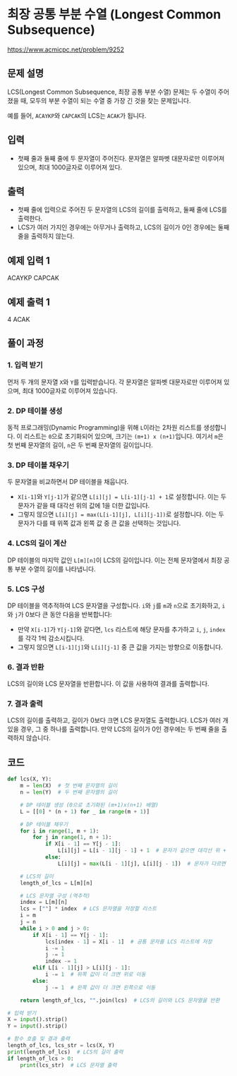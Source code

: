 # 최장 공통 부분 수열 (Longest Common Subsequence)

https://www.acmicpc.net/problem/9252

## 문제 설명
LCS(Longest Common Subsequence, 최장 공통 부분 수열) 문제는 두 수열이 주어졌을 때, 모두의 부분 수열이 되는 수열 중 가장 긴 것을 찾는 문제입니다.

예를 들어, `ACAYKP`와 `CAPCAK`의 LCS는 `ACAK`가 됩니다.

## 입력
- 첫째 줄과 둘째 줄에 두 문자열이 주어진다. 문자열은 알파벳 대문자로만 이루어져 있으며, 최대 1000글자로 이루어져 있다.

## 출력
- 첫째 줄에 입력으로 주어진 두 문자열의 LCS의 길이를 출력하고, 둘째 줄에 LCS를 출력한다.
- LCS가 여러 가지인 경우에는 아무거나 출력하고, LCS의 길이가 0인 경우에는 둘째 줄을 출력하지 않는다.

## 예제 입력 1
ACAYKP
CAPCAK

## 예제 출력 1
4
ACAK

## 풀이 과정

### 1. 입력 받기
먼저 두 개의 문자열 `X`와 `Y`를 입력받습니다. 각 문자열은 알파벳 대문자로만 이루어져 있으며, 최대 1000글자로 이루어져 있습니다.

### 2. DP 테이블 생성
동적 프로그래밍(Dynamic Programming)을 위해 `L`이라는 2차원 리스트를 생성합니다. 이 리스트는 `0`으로 초기화되어 있으며, 크기는 `(m+1) x (n+1)`입니다. 여기서 `m`은 첫 번째 문자열의 길이, `n`은 두 번째 문자열의 길이입니다.

### 3. DP 테이블 채우기
두 문자열을 비교하면서 DP 테이블을 채웁니다.
- `X[i-1]`와 `Y[j-1]`가 같으면 `L[i][j] = L[i-1][j-1] + 1`로 설정합니다. 이는 두 문자가 같을 때 대각선 위의 값에 1을 더한 값입니다.
- 그렇지 않으면 `L[i][j] = max(L[i-1][j], L[i][j-1])`로 설정합니다. 이는 두 문자가 다를 때 위쪽 값과 왼쪽 값 중 큰 값을 선택하는 것입니다.

### 4. LCS의 길이 계산
DP 테이블의 마지막 값인 `L[m][n]`이 LCS의 길이입니다. 이는 전체 문자열에서 최장 공통 부분 수열의 길이를 나타냅니다.

### 5. LCS 구성
DP 테이블을 역추적하여 LCS 문자열을 구성합니다. `i`와 `j`를 `m`과 `n`으로 초기화하고, `i`와 `j`가 0보다 큰 동안 다음을 반복합니다:
- 만약 `X[i-1]`가 `Y[j-1]`와 같다면, `lcs` 리스트에 해당 문자를 추가하고 `i`, `j`, `index`를 각각 1씩 감소시킵니다.
- 그렇지 않으면 `L[i-1][j]`와 `L[i][j-1]` 중 큰 값을 가지는 방향으로 이동합니다.

### 6. 결과 반환
LCS의 길이와 LCS 문자열을 반환합니다. 이 값을 사용하여 결과를 출력합니다.

### 7. 결과 출력
LCS의 길이를 출력하고, 길이가 0보다 크면 LCS 문자열도 출력합니다. LCS가 여러 개 있을 경우, 그 중 하나를 출력합니다. 만약 LCS의 길이가 0인 경우에는 두 번째 줄을 출력하지 않습니다.

## 코드

```python
def lcs(X, Y):
    m = len(X)  # 첫 번째 문자열의 길이
    n = len(Y)  # 두 번째 문자열의 길이

    # DP 테이블 생성 (0으로 초기화된 (m+1)x(n+1) 배열)
    L = [[0] * (n + 1) for _ in range(m + 1)]

    # DP 테이블 채우기
    for i in range(1, m + 1):
        for j in range(1, n + 1):
            if X[i - 1] == Y[j - 1]:
                L[i][j] = L[i - 1][j - 1] + 1  # 문자가 같으면 대각선 위 + 1
            else:
                L[i][j] = max(L[i - 1][j], L[i][j - 1])  # 문자가 다르면 위 또는 왼쪽 값 중 큰 값

    # LCS의 길이
    length_of_lcs = L[m][n]

    # LCS 문자열 구성 (역추적)
    index = L[m][n]
    lcs = [""] * index  # LCS 문자열을 저장할 리스트
    i = m
    j = n
    while i > 0 and j > 0:
        if X[i - 1] == Y[j - 1]:
            lcs[index - 1] = X[i - 1]  # 공통 문자를 LCS 리스트에 저장
            i -= 1
            j -= 1
            index -= 1
        elif L[i - 1][j] > L[i][j - 1]:
            i -= 1  # 위쪽 값이 더 크면 위로 이동
        else:
            j -= 1  # 왼쪽 값이 더 크면 왼쪽으로 이동

    return length_of_lcs, "".join(lcs)  # LCS의 길이와 LCS 문자열을 반환

# 입력 받기
X = input().strip()
Y = input().strip()

# 함수 호출 및 결과 출력
length_of_lcs, lcs_str = lcs(X, Y)
print(length_of_lcs)  # LCS의 길이 출력
if length_of_lcs > 0:
    print(lcs_str)  # LCS 문자열 출력
```